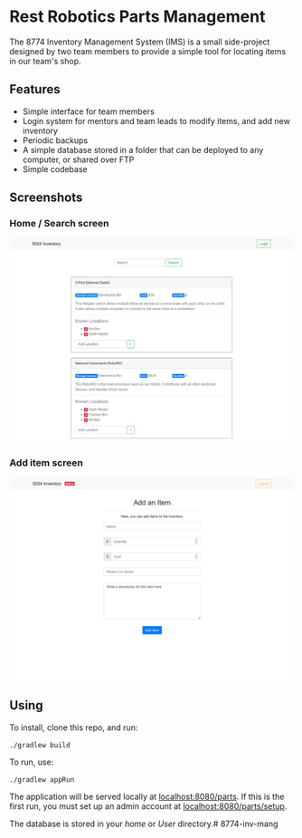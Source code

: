 # Rest Robotics Parts Management
The 8774 Inventory Management System (IMS) is a small side-project designed by two team members to provide a simple tool for locating items in our team's shop.

## Features

 - Simple interface for team members
 - Login system for mentors and team leads to modify items, and add new inventory
 - Periodic backups
 - A simple database stored in a folder that can be deployed to any computer, or shared over FTP
 - Simple codebase

## Screenshots

### Home / Search screen
![Home Screen](images/5024-ims-home.png)

### Add item screen
![Item addition Screen](images/5024-ims-additem.png)

## Using

To install, clone this repo, and run:
```
./gradlew build
```

To run, use:
```
./gradlew appRun
```

The application will be served locally at [localhost:8080/parts](http://localhost:8080/parts). If this is the first run, you must set up an admin account at [localhost:8080/parts/setup](http://localhost:8080/parts/setup).

The database is stored in your *home* or *User* directory.# 8774-inv-mang
